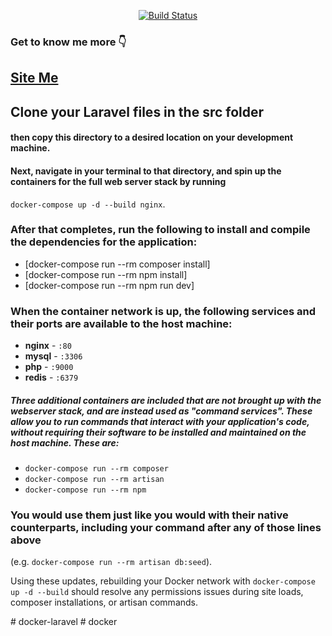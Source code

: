 <p align="center">
<a href="https://github.com/amirrezaraadi">
<img src="https://github.com/laravel/framework/workflows/tests/badge.svg" alt="Build Status">
</a>
</p>

### Get to know me more 👇

[ Site Me ](https://amirrezaraadi.ir)
- 

## Clone your Laravel files in the src folder

#### then copy this directory to a desired location on your development machine.

#### Next, navigate in your terminal to that directory, and spin up the containers for the full web server stack by running

`docker-compose up -d --build nginx`.

### After that completes, run the following to install and compile the dependencies for the application:

- [docker-compose run --rm composer install]
- [docker-compose run --rm npm install]
- [docker-compose run --rm npm run dev]

### When the container network is up, the following services and their ports are available to the host machine:

- **nginx** - `:80`
- **mysql** - `:3306`
- **php** - `:9000`
- **redis** - `:6379`

##### Three additional containers are included that are not brought up with the webserver stack, and are instead used as "command services". These allow you to run commands that interact with your application's code, without requiring their software to be installed and maintained on the host machine. These are:

- `docker-compose run --rm composer`
- `docker-compose run --rm artisan`
- `docker-compose run --rm npm`

### You would use them just like you would with their native counterparts, including your command after any of those lines above

(e.g. `docker-compose run --rm artisan db:seed`).

Using these updates, rebuilding your Docker network with
`docker-compose up -d --build`
should resolve any permissions issues during site loads, composer installations, or artisan commands.


#   d o c k e r - l a r a v e l  
 #   d o c k e r  
 